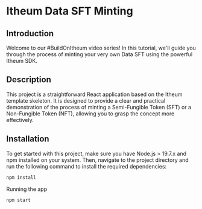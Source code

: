 # Itheum Data SFT Minting 

## Introduction

Welcome to our #BuildOnItheum video series! In this tutorial, we'll guide you through the process of minting your very own Data SFT using the powerful Itheum SDK.

## Description

This project is a straightforward React application based on the Itheum template skeleton. It is designed to provide a clear and practical demonstration of the process of minting a Semi-Fungible Token (SFT) or a Non-Fungible Token (NFT), allowing you to grasp the concept more effectively.

## Installation

To get started with this project, make sure you have Node.js > 19.7.x and npm installed on your system. Then, navigate to the project directory and run the following command to install the required dependencies:

```bash
npm install
```

Running the app
```bash
npm start
```
 
